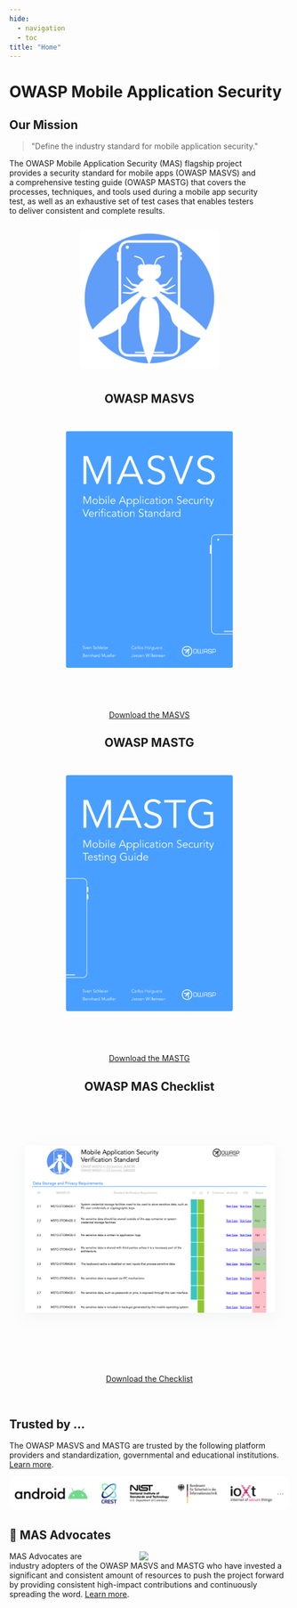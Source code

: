 ```yaml
---
hide:
  - navigation
  - toc
title: "Home"
---
```



# OWASP Mobile Application Security

## Our Mission

<div class="mas-flex-container">

<div>
<blockquote>"Define the industry standard for mobile application security."</blockquote>

<p style="padding-right: 4em;">The OWASP Mobile Application Security (MAS) flagship project provides a security standard for mobile apps (OWASP MASVS) and a comprehensive testing guide (OWASP MASTG) that covers the processes, techniques, and tools used during a mobile app security test, as well as an exhaustive set of test cases that enables testers to deliver consistent and complete results.</p>
</div>

<center>
<img style="padding: 10px; max-width: 250px" src="assets/logo_circle.png" />
</center>

</div>

<div class="mas-flex-container" style="margin-top: 2em;">

<center>

<h2>OWASP MASVS</h2>

<a href="../MASVS"><img style="border-radius: 3px; margin: 2em;" width="300px" class="grow" src="assets/masvs_cover.png"></a>

<br>

<a href="https://github.com/OWASP/owasp-masvs/releases/latest/download/OWASP_MASVS-v1.4.2-en.pdf" class="md-button md-button--primary" > Download the MASVS</a>

</center>
<center>

<h2>OWASP MASTG</h2>

<a href="../MASTG"><img style="border-radius: 3px; margin: 2em;" width="300px" class="grow"  src="assets/mastg_cover.png" /></a>

<br>

<a href="https://github.com/OWASP/owasp-mastg/releases/latest/download/OWASP_MASTG-v1.5.0.pdf" class="md-button md-button--primary" > Download the MASTG</a>

</center>

<center>

<h2>OWASP MAS Checklist</h2>

<br><br>

<a href="../MAS_checklist"><img style="border-radius: 3px; margin: 2em; box-shadow: rgba(149, 157, 165, 0.1) 0px 8px 24px;" width="450px" class="grow" src="assets/checklist_en_filled.png" /></a>

<br><br><br>

<a href="https://github.com/OWASP/owasp-mastg/releases/latest/download/Mobile_App_Security_Checklist_en.xlsx" class="md-button md-button--primary" style="margin-top: 0.6em;"> Download the Checklist</a>

</center>

</div>

<br>

## Trusted by ...

The OWASP MASVS and MASTG are trusted by the following platform providers and standardization, governmental and educational institutions. [Learn more](../Document/0x02b-MASVS-MASTG-Adoption.md).

<a href="MASTG/0x02b-MASVS-MASTG-Adoption/">
<img style="border-radius: 1em;" src="assets/trusted-by-logos.png"/>
</a>

<br>

## 🥇 MAS Advocates

<a href="MASTG/0x02c-Acknowledgements/#our-mas-advocates">
<img src="https://raw.githubusercontent.com/OWASP/owasp-mastg/master/Document/Images/Other/nowsecure-logo.png" align="right" style="margin: 0em 5em" width="200px;" />
</a>

MAS Advocates are industry adopters of the OWASP MASVS and MASTG who have invested a significant and consistent amount of resources to push the project forward by providing consistent high-impact contributions and continuously spreading the word. [Learn more](../Document/0x02c-Acknowledgements.md#our-mas-advocates).

<br>
